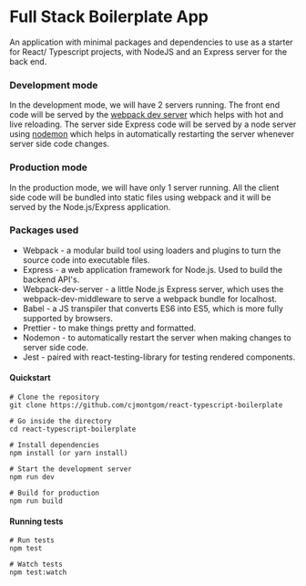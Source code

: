 # Full Stack Boilerplate App

An application with minimal packages and dependencies to use as a starter for React/ Typescript projects, with NodeJS and an Express server for the back end.

### Development mode

In the development mode, we will have 2 servers running. The front end code will be served by the [webpack dev server](https://webpack.js.org/configuration/dev-server/) which helps with hot and live reloading. The server side Express code will be served by a node server using [nodemon](https://nodemon.io/) which helps in automatically restarting the server whenever server side code changes.

### Production mode

In the production mode, we will have only 1 server running. All the client side code will be bundled into static files using webpack and it will be served by the Node.js/Express application.

### Packages used

- Webpack - a modular build tool using loaders and plugins to turn the source code into executable files.
- Express - a web application framework for Node.js. Used to build the backend API's.
- Webpack-dev-server - a little Node.js Express server, which uses the webpack-dev-middleware to serve a webpack bundle for localhost.
- Babel - a JS transpiler that converts ES6 into ES5, which is more fully supported by browsers.
- Prettier - to make things pretty and formatted.
- Nodemon - to automatically restart the server when making changes to server side code.
- Jest - paired with react-testing-library for testing rendered components.

#### Quickstart

```
# Clone the repository
git clone https://github.com/cjmontgom/react-typescript-boilerplate

# Go inside the directory
cd react-typescript-boilerplate

# Install dependencies
npm install (or yarn install)

# Start the development server
npm run dev

# Build for production
npm run build
```

#### Running tests

```
# Run tests
npm test

# Watch tests
npm test:watch
```
